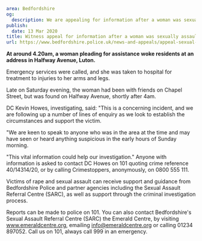 ```yaml
area: Bedfordshire
og:
  description: We are appealing for information after a woman was sexually assaulted in Luton on Sunday (8 March).
publish:
  date: 13 Mar 2020
title: Witness appeal for information after a woman was sexually assaulted in Luton
url: https://www.bedfordshire.police.uk/news-and-appeals/appeal-sexual-assault-luton-mar20
```

**At around 4.20am, a woman pleading for assistance woke residents at an address in Halfway Avenue, Luton.**

Emergency services were called, and she was taken to hospital for treatment to injuries to her arms and legs.

Late on Saturday evening, the woman had been with friends on Chapel Street, but was found on Halfway Avenue, shortly after 4am.

DC Kevin Howes, investigating, said: "This is a concerning incident, and we are following up a number of lines of enquiry as we look to establish the circumstances and support the victim.

"We are keen to speak to anyone who was in the area at the time and may have seen or heard anything suspicious in the early hours of Sunday morning.

"This vital information could help our investigation." Anyone with information is asked to contact DC Howes on 101 quoting crime reference 40/14314/20, or by calling Crimestoppers, anonymously, on 0800 555 111.

Victims of rape and sexual assault can receive support and guidance from Bedfordshire Police and partner agencies including the Sexual Assault Referral Centre (SARC), as well as support through the criminal investigation process.

Reports can be made to police on 101. You can also contact Bedfordshire's Sexual Assault Referral Centre (SARC) the Emerald Centre, by visiting www.emeraldcentre.org, emailing info@emeraldcentre.org or calling 01234 897052. Call us on 101, always call 999 in an emergency.
